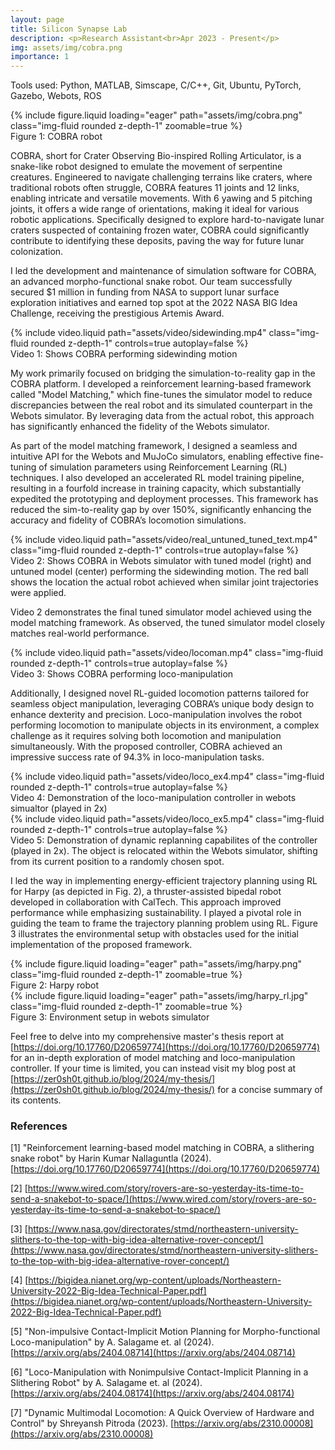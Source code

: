 ```yaml
---
layout: page
title: Silicon Synapse Lab
description: <p>Research Assistant<br>Apr 2023 - Present</p>
img: assets/img/cobra.png
importance: 1
---
```


Tools used: Python, MATLAB, Simscape, C/C++, Git, Ubuntu, PyTorch, Gazebo, Webots, ROS

<div class="row mt-3">
    {% include figure.liquid loading="eager" path="assets/img/cobra.png" class="img-fluid rounded z-depth-1" zoomable=true %}
</div>
<div class="caption">
    Figure 1: COBRA robot
</div>

COBRA, short for Crater Observing Bio-inspired Rolling Articulator, is a snake-like robot designed to emulate the movement of serpentine creatures. Engineered to navigate challenging terrains like craters, where traditional robots often struggle, COBRA features 11 joints and 12 links, enabling intricate and versatile movements. With 6 yawing and 5 pitching joints, it offers a wide range of orientations, making it ideal for various robotic applications. Specifically designed to explore hard-to-navigate lunar craters suspected of containing frozen water, COBRA could significantly contribute to identifying these deposits, paving the way for future lunar colonization.

I led the development and maintenance of simulation software for COBRA, an advanced morpho-functional snake robot. Our team successfully secured $1 million in funding from NASA to support lunar surface exploration initiatives and earned top spot at the 2022 NASA BIG Idea Challenge, receiving the prestigious Artemis Award.

<div class="row mt-3">
    {% include video.liquid path="assets/video/sidewinding.mp4" class="img-fluid rounded z-depth-1" controls=true autoplay=false %}
</div>
<div class="caption">
    Video 1: Shows COBRA performing sidewinding motion
</div>

My work primarily focused on bridging the simulation-to-reality gap in the COBRA platform. I developed a reinforcement learning-based framework called "Model Matching," which fine-tunes the simulator model to reduce discrepancies between the real robot and its simulated counterpart in the Webots simulator. By leveraging data from the actual robot, this approach has significantly enhanced the fidelity of the Webots simulator.

As part of the model matching framework, I designed a seamless and intuitive API for the Webots and MuJoCo simulators, enabling effective fine-tuning of simulation parameters using Reinforcement Learning (RL) techniques. I also developed an accelerated RL model training pipeline, resulting in a fourfold increase in training capacity, which substantially expedited the prototyping and deployment processes. This framework has reduced the sim-to-reality gap by over 150%, significantly enhancing the accuracy and fidelity of COBRA’s locomotion simulations.

<div class="row mt-3">
    {% include video.liquid path="assets/video/real_untuned_tuned_text.mp4" class="img-fluid rounded z-depth-1" controls=true autoplay=false %}
</div>
<div class="caption">
    Video 2:  Shows COBRA in Webots simulator with tuned model (right) and untuned model (center) performing the sidewinding motion. The red ball shows the location the actual robot achieved when similar joint trajectories were applied.
</div>

Video 2 demonstrates the final tuned simulator model achieved using the model matching framework. As observed, the tuned simulator model closely matches real-world performance.

<div class="row mt-3">
    <div class="col-sm mt-3 mt-md-0">
        {% include video.liquid path="assets/video/locoman.mp4" class="img-fluid rounded z-depth-1" controls=true autoplay=false %}
    </div>
</div>
<div class="caption">
    Video 3: Shows COBRA performing loco-manipulation
</div>

Additionally, I designed novel RL-guided locomotion patterns tailored for seamless object manipulation, leveraging COBRA’s unique body design to enhance dexterity and precision. Loco-manipulation involves the robot performing locomotion to manipulate objects in its environment, a complex challenge as it requires solving both locomotion and manipulation simultaneously. With the proposed controller, COBRA achieved an impressive success rate of 94.3% in loco-manipulation tasks.

<div class="row mt-3">
    {% include video.liquid path="assets/video/loco_ex4.mp4" class="img-fluid rounded z-depth-1" controls=true autoplay=false %}
</div>
<div class="caption">
    Video 4: Demonstration of the loco-manipulation controller in webots simualtor (played in 2x)
</div>

<div class="row mt-3">
    {% include video.liquid path="assets/video/loco_ex5.mp4" class="img-fluid rounded z-depth-1" controls=true autoplay=false %}
</div>
<div class="caption">
    Video 5: Demonstration of dynamic replanning capabilites of the controller (played in 2x). The object is relocated within the Webots simulator, shifting from its current position to a randomly chosen spot.
</div>

I led the way in implementing energy-efficient trajectory planning using RL for Harpy (as depicted in Fig. 2), a thruster-assisted bipedal robot developed in collaboration with CalTech. This approach improved performance while emphasizing sustainability. I played a pivotal role in guiding the team to frame the trajectory planning problem using RL. Figure 3 illustrates the environmental setup with obstacles used for the initial implementation of the proposed framework.

<div class="row mt-3">
    {% include figure.liquid loading="eager" path="assets/img/harpy.png" class="img-fluid rounded z-depth-1" zoomable=true %}
</div>
<div class="caption">
    Figure 2: Harpy robot
</div>

<div class="row mt-3">
    {% include figure.liquid loading="eager" path="assets/img/harpy_rl.jpg" class="img-fluid rounded z-depth-1" zoomable=true %}
</div>
<div class="caption">
    Figure 3: Environment setup in webots simulator
</div>

Feel free to delve into my comprehensive master's thesis report at [https://doi.org/10.17760/D20659774](https://doi.org/10.17760/D20659774) for an in-depth exploration of model matching and loco-manipulation controller. If your time is limited, you can instead visit my blog post at [https://zer0sh0t.github.io/blog/2024/my-thesis/](https://zer0sh0t.github.io/blog/2024/my-thesis/) for a concise summary of its contents.

### References

[1] "Reinforcement learning-based model matching in COBRA, a slithering snake robot" by Harin Kumar Nallaguntla (2024). [https://doi.org/10.17760/D20659774](https://doi.org/10.17760/D20659774)

[2] [https://www.wired.com/story/rovers-are-so-yesterday-its-time-to-send-a-snakebot-to-space/](https://www.wired.com/story/rovers-are-so-yesterday-its-time-to-send-a-snakebot-to-space/)

[3] [https://www.nasa.gov/directorates/stmd/northeastern-university-slithers-to-the-top-with-big-idea-alternative-rover-concept/](https://www.nasa.gov/directorates/stmd/northeastern-university-slithers-to-the-top-with-big-idea-alternative-rover-concept/)

[4] [https://bigidea.nianet.org/wp-content/uploads/Northeastern-University-2022-Big-Idea-Technical-Paper.pdf](https://bigidea.nianet.org/wp-content/uploads/Northeastern-University-2022-Big-Idea-Technical-Paper.pdf)

[5] "Non-impulsive Contact-Implicit Motion Planning for Morpho-functional Loco-manipulation" by A. Salagame et. al (2024). [https://arxiv.org/abs/2404.08714](https://arxiv.org/abs/2404.08714)

[6] "Loco-Manipulation with Nonimpulsive Contact-Implicit Planning in a Slithering Robot" by A. Salagame et. al (2024). [https://arxiv.org/abs/2404.08174](https://arxiv.org/abs/2404.08174)

[7] "Dynamic Multimodal Locomotion: A Quick Overview of Hardware and Control" by Shreyansh Pitroda (2023). [https://arxiv.org/abs/2310.00008](https://arxiv.org/abs/2310.00008)
